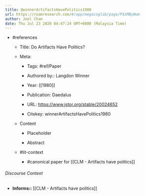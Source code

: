 ```yaml
---
title: @winnerArtifactsHavePolitics1980
url: https://roamresearch.com/#/app/megacoglab/page/P5sMByWwm
author: Joel Chan
date: Thu Jul 23 2020 04:47:24 GMT+0800 (Malaysia Time)
---
```


- #references

    - Title: Do Artifacts Have Politics?

    - Meta:

        - Tags: #ref/Paper

        - Authored by::  Langdon Winner

        - Year: [[1980]]

        - Publication: Daedalus

        - URL: https://www.jstor.org/stable/20024652

        - Citekey: winnerArtifactsHavePolitics1980

    - Content

        - Placeholder

        - Abstract

    - #lit-context

        - #canonical paper for [[CLM - Artifacts have politics]]

###### Discourse Context

- **Informs::** [[CLM - Artifacts have politics]]

